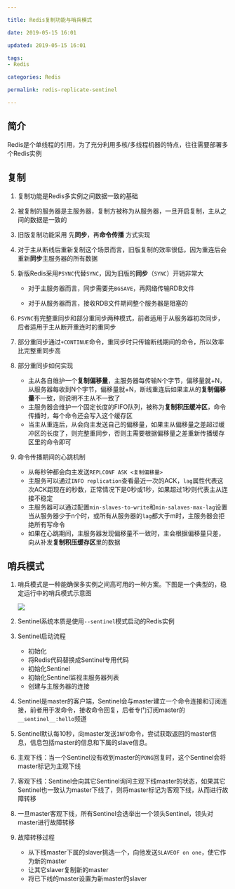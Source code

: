 ```yaml
---

title: Redis复制功能与哨兵模式

date: 2019-05-15 16:01

updated: 2019-05-15 16:01

tags:
- Redis

categories: Redis

permalink: redis-replicate-sentinel

---
```


## 简介

Redis是个单线程的引用，为了充分利用多核/多线程机器的特点，往往需要部署多个Redis实例



## 复制

1. 复制功能是Redis多实例之间数据一致的基础

2. 被复制的服务器是主服务器，复制方被称为从服务器，一旦开启复制，主从之间的数据是一致的

3. 旧版复制功能采用 先**同步**，再**命令传播** 方式实现

4. 对于主从断线后重新复制这个场景而言，旧版复制的效率很低，因为重连后会重新**同步**主服务器的所有数据

5. 新版Redis采用`PSYNC`代替`SYNC`，因为旧版的**同步**（`SYNC`）开销非常大

   - 对于主服务器而言，同步需要先`BGSAVE`，再网络传输RDB文件

   - 对于从服务器而言，接收RDB文件期间整个服务器是阻塞的

5. `PSYNC`有完整重同步和部分重同步两种模式，前者适用于从服务器初次同步，后者适用于主从断开重连时的重同步
6. 部分重同步通过`+CONTINUE`命令，重同步时只传输断线期间的命令，所以效率比完整重同步高
7. 部分重同步如何实现
   - 主从各自维护一个**复制偏移量**，主服务器每传输N个字节，偏移量就+N，从服务器每收到N个字节，偏移量就+N，断线重连后如果主从的**复制偏移量**不一致，则说明不主从不一致了
   - 主服务器会维护一个固定长度的FIFO队列，被称为**复制积压缓冲区**，命令传播时，每个命令还会写入这个缓存区
   - 当主从重连后，从会向主发送自己的偏移量，如果主从偏移量之差超过缓冲区的长度了，则完整重同步，否则主需要根据偏移量之差重新传播缓存区里的命令即可
8. 命令传播期间的心跳机制
   - 从每秒钟都会向主发送`REPLCONF ASK <复制偏移量>`
   - 主服务可以通过`INFO replication`查看最近一次的ACK，`lag`属性代表这次ACK距现在的秒数，正常情况下是0秒或1秒，如果超过1秒则代表主从连接不稳定
   - 主服务器可以通过配置`min-slaves-to-write`和`min-salaves-max-lag`设置当从服务器少于n个时，或所有从服务器的`lag`都大于m时，主服务器会拒绝所有写命令
   - 如果在心跳期间，主服务器发现偏移量不一致时，主会根据偏移量只差，向从补发**复制积压缓存区**里的数据



## 哨兵模式

1. 哨兵模式是一种能确保多实例之间高可用的一种方案。下图是一个典型的，稳定运行中的哨兵模式示意图

   ![](/images/redis-replicate-sentinel-01.png)

2. Sentinel系统本质是使用`--sentinel`模式启动的Redis实例
3. Sentinel启动流程
   - 初始化
   - 将Redis代码替换成Sentinel专用代码
   - 初始化Sentinel
   - 初始化Sentinel监视主服务器列表
   - 创建与主服务器的连接
4. Sentinel是master的客户端，Sentinel会与master建立一个命令连接和订阅连接，前者用于发命令，接收命令回复，后者专门订阅master的`__sentinel__:hello`频道

5. Sentinel默认每10秒，向master发送`INFO`命令，尝试获取返回的master信息，信息包括master的信息和下属的slave信息。

6. 主观下线：当一个Sentinel没有收到master的`PONG`回复时，这个Sentinel会将master标记为主观下线

7. 客观下线：Sentinel会向其它Sentinel询问主观下线master的状态，如果其它Sentinel也一致认为master下线了，则将master标记为客观下线，从而进行故障转移
8. 一旦master客观下线，所有Sentinel会选举出一个领头Sentinel，领头对master进行故障转移
9. 故障转移过程
   - 从下线master下属的slaver挑选一个，向他发送`SLAVEOF on one`，使它作为新的master
   - 让其它slaver复制新的master
   - 将已下线的master设置为新master的slaver